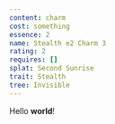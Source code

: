 ```yaml
---
content: charm
cost: something
essence: 2
name: Stealth e2 Charm 3
rating: 2
requires: []
splat: Second Sunrise
trait: Stealth
tree: Invisible
---
```


Hello **world**!
